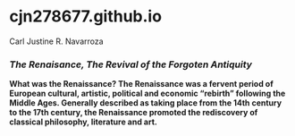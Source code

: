 # cjn278677.github.io
Carl Justine R. Navarroza
### _The Renaisance, The Revival of the Forgoten Antiquity_
**What was the Renaissance? The Renaissance was a fervent period of European cultural, artistic, political and economic “rebirth” following the Middle Ages. Generally described as taking place from the 14th century to the 17th century, the Renaissance promoted the rediscovery of classical philosophy, literature and art.**

